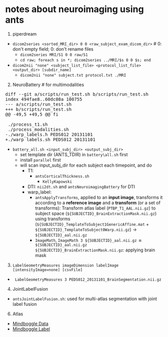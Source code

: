 # notes about neuroimaging using ants

1. piperdream
  + `dicom2series <sorted_MRI_dir> 0 0 <raw_subject_exam_dicom_dir>` # 0: don't empty field; 0: don't rename files
    + `dicom2series MRI/S1 0 0 raw/S1`
    + `cd raw; foreach s in *; dicom2series ../MRI/$s 0 0 $s; end`
  + `dicom2nii "none" <subject_list_file> <protocol_list_file> <output_dir> [subdir_name]`
    + `dicom2nii "none" subject.txt protocol.txt ./MRI`
2. NeuroBattery # for multimodalities
<pre>
diff --git a/scripts/run_test.sh b/scripts/run_test.sh
index 494fae8..60dc08a 100755
--- a/scripts/run_test.sh
+++ b/scripts/run_test.sh
@@ -49,5 +49,5 @@ fi
 
 ./process_t1.sh
 ./process_modalities.sh
-./warp_labels.h PEDS012 20131101
+./warp_labels.sh PEDS012 20131101
</pre>
  + `battery_all.sh <input_subj_dir> <output_subj_dir>`
    + set template dir (ANTS\_TDIR) in `battery\all.sh` first
    + install `parallel` first
    + will scan input\_subj\_dir for each subject each timepoint, and do 
      + T1: 
        + `antsCorticalThickness.sh`
          + `KellyKapowski`
      + DTI: `nii2dt.sh` and `antsNeuroimagingBattery` for DTI
      + warp_label:
        + `antsApplyTransforms`, applied to an **input image**, transforms it according to a **reference image** and a **transform** (or a set of transforms): Transform atlas label (`PTBP_T1_AAL.nii.gz`) to subject space (`${SUBJECTID}_BrainExtractionMask.nii.gz`) using transforms (`${SUBJECTID}_TemplateToSubject1GenericAffine.mat` + `${SUBJECTID}_TemplateToSubject0Warp.nii.gz`) -> `${SUBJECTID}_aal.nii.gz`
        + `ImageMath`, `ImageMath 3 ${SUBJECTID}_aal.nii.gz m ${SUBJECTID}_aal.nii.gz ${SUBJECTID}_BrainExtractionMask.nii.gz`: applying brain mask
3. `LabelGeometryMeasures imageDimension labelImage [intensityImage=none] [csvFile]`
  + ` LabelGeometryMeasures 3 PEDS012_20131101_BrainSegmentation.nii.gz`
4. JointLabelFusion
  + `antsJointLabelFusion.sh`: used for multi-atlas segmentation with joint label fusion
6. Atlas
  + [Mindboggle Data](http://www.mindboggle.info/data.html)
  + [Mindboggle Label](http://www.mindboggle.info/faq/labels.html)

